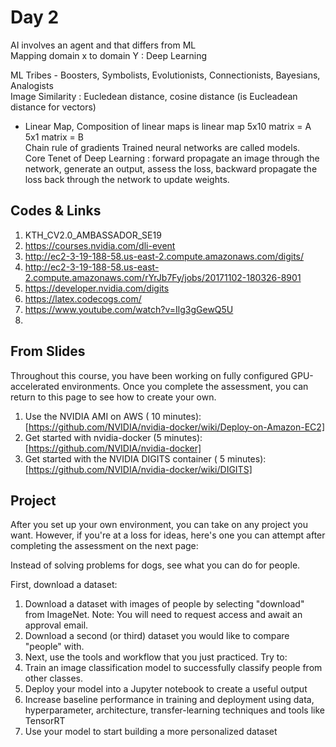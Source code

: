 # Day 2
AI involves an agent and that differs from ML  
Mapping domain x to domain Y : Deep Learning  

ML Tribes - Boosters, Symbolists, Evolutionists, Connectionists, Bayesians, Analogists  
Image Similarity :  Eucledean distance, cosine distance (is Eucleadean distance for vectors)  

- Linear Map, Composition of linear maps is linear map
5x10 matrix = A  
5x1 matrix  = B  
Chain rule of gradients
Trained neural networks are called models.  
Core Tenet of Deep Learning : forward propagate an image through the network, generate an output, assess the loss, backward propagate the loss back through the network to update weights.


## Codes & Links

1. KTH_CV2.0_AMBASSADOR_SE19
2. https://courses.nvidia.com/dli-event
3. http://ec2-3-19-188-58.us-east-2.compute.amazonaws.com/digits/
4. http://ec2-3-19-188-58.us-east-2.compute.amazonaws.com/rYrJb7Fy/jobs/20171102-180326-8901
5. https://developer.nvidia.com/digits
6. https://latex.codecogs.com/
7. https://www.youtube.com/watch?v=Ilg3gGewQ5U
8. 


## From Slides



Throughout this course, you have been working on fully configured GPU-accelerated environments. Once you complete the assessment, you can return to this page to see how to create your own. 


1. Use the NVIDIA AMI on AWS ( 10 minutes): [https://github.com/NVIDIA/nvidia-docker/wiki/Deploy-on-Amazon-EC2]
2. Get started with nvidia-docker (5 minutes): [https://github.com/NVIDIA/nvidia-docker]
3. Get started with the NVIDIA DIGITS container ( 5 minutes): [https://github.com/NVIDIA/nvidia-docker/wiki/DIGITS] 


## Project

After you set up your own environment, you can take on any project you want. However, if you're at a loss for ideas, here's one you can attempt after completing the assessment on the next page:

Instead of solving problems for dogs, see what you can do for people. 

First, download a dataset:

1. Download a dataset with images of people by selecting "download" from ImageNet. Note: You will need to request access and await an approval email. 
2. Download a second (or third) dataset you would like to compare "people" with. 
3. Next, use the tools and workflow that you just practiced. Try to:
4. Train an image classification model to successfully classify people from other classes.
5. Deploy your model into a Jupyter notebook to create a useful output
6. Increase baseline performance in training and deployment using data, hyperparameter, architecture, transfer-learning techniques and tools like TensorRT
7. Use your model to start building a more personalized dataset






